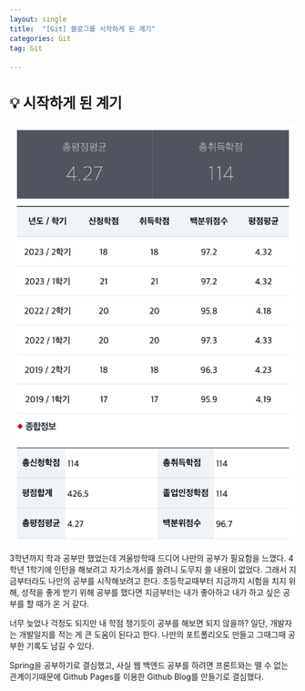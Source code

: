 ```yaml
---
layout: single
title:  "[Git] 블로그를 시작하게 된 계기"
categories: Git
tag: Git

---
```


<style>H2{font-size:1.8em;}</style>

## 💡 시작하게 된 계기

![](\assets\images\계기\grade.jpeg)

3학년까지 학과 공부만 했었는데 겨울방학때 드디어 나만의 공부가 필요함을 느꼈다. 4학년 1학기에 인턴을 해보려고 자기소개서를 쓸려니 도무지 쓸 내용이 없었다. 그래서 지금부터라도 나만의 공부를 시작해보려고 한다. 초등학교때부터 지금까지 시험을 치지 위해, 성적을 좋게 받기 위해 공부를 했다면 지금부터는 내가 좋아하고 내가 하고 싶은 공부를 할 때가 온 거 같다.

너무 늦었나 걱정도 되지만 내 학점 챙기듯이 공부를 해보면 되지 않을까? 일단, 개발자는 개발일지를 적는 게 큰 도움이 된다고 한다. 나만의 포트폴리오도 만들고 그때그때 공부한 기록도 남길 수 있다.

Spring을 공부하기로 결심했고, 사실 웹 백엔드 공부를 하려면 프론트와는 뗄 수 없는 관계이기때문에 Github Pages를 이용한 Github Blog를 만들기로 결심했다.